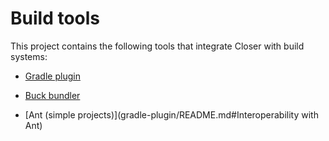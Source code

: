 # Build tools #

This project contains the following tools that integrate Closer with
build systems:

* [Gradle plugin](gradle-plugin/README.md)

* [Buck bundler](buck-bundler/README.md)

* [Ant (simple projects)](gradle-plugin/README.md#Interoperability with Ant)
